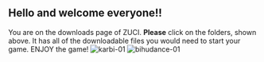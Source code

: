 ## Hello and welcome everyone!!
You are on the downloads page of ZUCI.
**Please** click on the folders, shown above. It has all of the downloadable files you would need to start your game.
ENJOY the game!
![karbi-01](https://user-images.githubusercontent.com/34511068/199774796-bd99b5a5-1cc5-49d1-b30d-4d5b61b57b1d.png)
![bihudance-01](https://user-images.githubusercontent.com/34511068/199774866-9e143030-2097-4c98-a1bf-8116d8bab18c.png)
